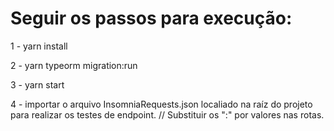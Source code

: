 # Seguir os passos para execução:

1 - yarn install

2 - yarn typeorm migration:run

3 - yarn start

4 - importar o arquivo InsomniaRequests.json localiado na raíz do projeto para realizar os testes de endpoint. // Substituir os ":" por valores nas rotas.